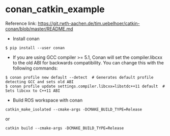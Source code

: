 # conan\_catkin\_example

Reference link: https://git.rwth-aachen.de/tim.uebelhoer/catkin-conan/blob/master/README.md

* Install conan
```
$ pip install --user conan
```

* If you are using GCC compiler >= 5.1, Conan will set the compiler.libcxx to the old ABI for backwards compatibility. You can change this with the following commands:
```
$ conan profile new default --detect  # Generates default profile detecting GCC and sets old ABI
$ conan profile update settings.compiler.libcxx=libstdc++11 default  # Sets libcxx to C++11 ABI

```

* Build ROS workspace with conan
```
catkin_make_isolated --cmake-args -DCMAKE_BUILD_TYPE=Release
```
or
```
catkin build --cmake-args -DCMAKE_BUILD_TYPE=Release
```
